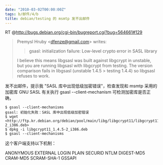 ```yaml
---
date: "2010-03-02T00:00:00Z"
tags: b/邮件/4/b
title: debian/testing 的 msmtp 发不出邮件
---
```


RT @<http://bugs.debian.org/cgi-bin/bugreport.cgi?bug=564661#129>

> Premysl Hruby <<a href="mailto:dfenze@gmail.com">dfenze@gmail.com</a>> writes:
>
> > gsasl: initialization failure: Low-level crypto error in SASL library
>
> I believe this means libgsasl was built against libgcrypt in unstable,
> but you are running libgsasl with libgcrypt from testing.  The version
> comparison fails in libgsasl (unstable 1.4.5 > testing 1.4.4) so
> libgsasl refuses to work.

发不出邮件，提示我 "SASL 库中出现低级加密错误"，检查发现和 msmtp 采用的加密库
GNU SASL 有关执行 gsasl --client-mechanism 可检测加密库是否正确，

    $ gsasl --client-mechanisms
    gsasl: 初始化失败：SASL 库中出现低级加密错误
    $ wget <http://ftp.kr.debian.org/debian/pool/main/libg/libgcrypt11/libgcrypt11_1.4.5-2_i386.deb>
    $ dpkg -i libgcrypt11_1.4.5-2_i386.deb
    $ gsasl --client-mechanisms

这个客户端支持以下机制：

ANONYMOUS EXTERNAL LOGIN PLAIN SECURID NTLM DIGEST-MD5 CRAM-MD5
SCRAM-SHA-1 GSSAPI
